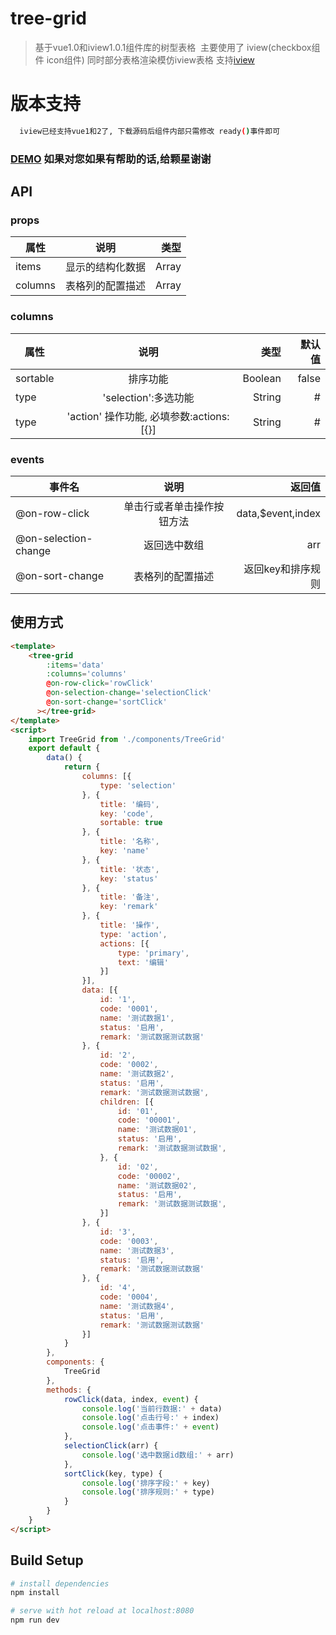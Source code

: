 # tree-grid

> 基于vue1.0和iview1.0.1组件库的树型表格
  主要使用了 iview(checkbox组件 icon组件) 同时部分表格渲染模仿iview表格 支持[iview](https://github.com/iview/iview) 

# 版本支持
``` bash
  iview已经支持vue1和2了, 下载源码后组件内部只需修改 ready()事件即可 
```

### [DEMO](https://huanglong6828.github.io/vue-tree-grid/dist/) 如果对您如果有帮助的话,给颗星谢谢
## API
### props
| 属性        | 说明           | 类型  |
| ------------- |:-------------:| -----:|
| items| 显示的结构化数据|Array|
| columns| 表格列的配置描述|Array|

### columns 
| 属性        | 说明           | 类型 | 默认值|
| ------------- |:-------------:| -----:|-----:|
| sortable| 排序功能|Boolean|false|
| type|'selection':多选功能|String|#
| type|'action' 操作功能,  必填参数:actions:[{}]|String|#

 ### events
| 事件名        | 说明           | 返回值  |
| ------------- |:-------------:| -----:|
| @on-row-click| 单击行或者单击操作按钮方法|data,$event,index|
| @on-selection-change|返回选中数组 |arr|       
| @on-sort-change | 表格列的配置描述|返回key和排序规则|


## 使用方式

```html
<template>
    <tree-grid 
        :items='data' 
        :columns='columns'
        @on-row-click='rowClick'
        @on-selection-change='selectionClick'
        @on-sort-change='sortClick'
      ></tree-grid>
</template>
<script>
    import TreeGrid from './components/TreeGrid'
    export default {
        data() {
            return {
                columns: [{
                    type: 'selection'
                }, {
                    title: '编码',
                    key: 'code',
                    sortable: true
                }, {
                    title: '名称',
                    key: 'name'
                }, {
                    title: '状态',
                    key: 'status'
                }, {
                    title: '备注',
                    key: 'remark'
                }, {
                    title: '操作',
                    type: 'action',
                    actions: [{
                        type: 'primary',
                        text: '编辑'
                    }]
                }],
                data: [{
                    id: '1',
                    code: '0001',
                    name: '测试数据1',
                    status: '启用',
                    remark: '测试数据测试数据'
                }, {
                    id: '2',
                    code: '0002',
                    name: '测试数据2',
                    status: '启用',
                    remark: '测试数据测试数据',
                    children: [{
                        id: '01',
                        code: '00001',
                        name: '测试数据01',
                        status: '启用',
                        remark: '测试数据测试数据',
                    }, {
                        id: '02',
                        code: '00002',
                        name: '测试数据02',
                        status: '启用',
                        remark: '测试数据测试数据',
                    }]
                }, {
                    id: '3',
                    code: '0003',
                    name: '测试数据3',
                    status: '启用',
                    remark: '测试数据测试数据'
                }, {
                    id: '4',
                    code: '0004',
                    name: '测试数据4',
                    status: '启用',
                    remark: '测试数据测试数据'
                }]
            }
        },
        components: {
            TreeGrid
        },
        methods: {
            rowClick(data, index, event) {
                console.log('当前行数据:' + data)
                console.log('点击行号:' + index)
                console.log('点击事件:' + event)
            },
            selectionClick(arr) {
                console.log('选中数据id数组:' + arr)
            },
            sortClick(key, type) {
                console.log('排序字段:' + key)
                console.log('排序规则:' + type)
            }
        }
    }
</script>
```
## Build Setup
``` bash
# install dependencies
npm install

# serve with hot reload at localhost:8080
npm run dev
```
